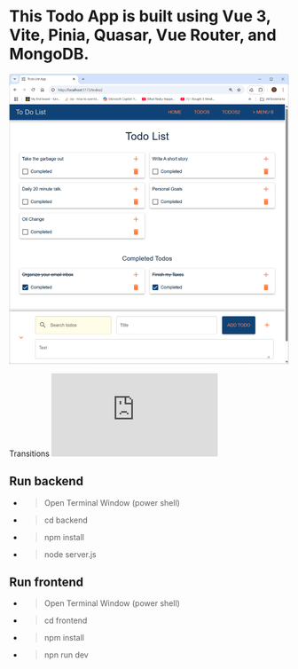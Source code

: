 # This Todo App is built using Vue 3, Vite, Pinia, Quasar, Vue Router, and MongoDB.

![Todo Application](Frontend/src/assets/TodoApplication.png)

Transitions
![Transitions](https://router.vuejs.org/guide/advanced/transitions.html)

## Run backend
- > Open Terminal Window (power shell)
- > cd backend
- > npm install
- > node server.js

## Run frontend
- > Open Terminal Window (power shell)
- > cd frontend
- > npm install
- > npn run dev